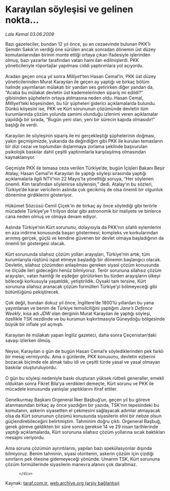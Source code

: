 # Karayılan söyleşisi ve gelinen nokta...

*Lale Kemal 03.06.2009*

<div class="yazi">Bazı gazeteciler, bundan 12 yıl önce, şu an cezaevinde bulunan PKK’lı Şemdin Sakık’ın verdiği öne sürülen ancak sonradan dönemin üst düzey komutanlarından birinin monte ettiği ortaya çıkan ifadesiyle işlerinden olmuş, bazı yazarlar tarafından vatan haini ilan edilmişlerdi. PKK yöneticileriyle röportajlar yapılması ciddi yaptırımlara yol açıyordu. <br/><br/>Aradan geçen onca yıl sonra <i>Milliyet</i>’ten Hasan Cemal’in, PKK üst düzey yöneticilerinden Murat Karayılan ile geçen ay yaptığı ve birkaç bölüm halinde yayımlanan mülakatı bir yandan ses getirirken diğer yandan da, “Acaba bu mülakat devletin üst kademelerinden sipariş mi edildi?” gibisinden şüphelerin ortaya atılmasına neden oldu. Hasan Cemal, <i>Milliyet</i>’teki köşesinden, bu tür şüpheleri giderici açıklamalarda bulundu. Dünkü köşesini ise, PKK ve Kürt sorununun çözümünde devletin tüm kurumlarında çözüm yolunda samimi olunduğu izlenimi veren açıklamalar yapıldığı bir sırada, “Bugün yeni olan, yeni bir sürecin kapıda olmasıdır!” başlığı ile verdi. <br/><br/>Karayılan ile söyleşinin sipariş ile mi gerçekleştiği şüphelerinin doğması, yakın geçmişimizde, yukarıda da değindiğim gibi PKK ile kurulan temasların bir dizi cezai ve toplumdan dışlanmaya zorlama şeklinde başvurulan psikolojik baskılar dahil çeşitli yaptırımlarla karşılaşılmış olmasından kaynaklanıyor. <br/><br/>Geçmişte PKK ile temasa ceza verilen Türkiye’de, bugün İçişleri Bakanı Beşir Atalay, Hasan Cemal’in Karayılan ile yaptığı söyleşi sırasında yaptığı açıklamalarla ilgili NTV’nin 22 Mayıs’ta yönelttiği soruya, “Her söylenen önemli. Kim tarafından söylenirse söylensin,” dedi. Atalay’ın bu sözleri, Türkiye’de karar vericilerin aslında çok gecikmiş de olsa önemli bir olgunluk dönemine girdiklerini gösteriyor. <br/><br/>Hükümet Sözcüsü Cemil Çiçek’in de birkaç ay önce söylediği gibi terörle mücadele Türkiye’ye 1 trilyon dolar gibi astronomik bir maliyete ve binlerce cana neden olmuş ve olmaya devam ediyor. <br/><br/>Aslında Türkiye’nin Kürt sorununu, dolayısıyla da PKK’nın silahlı eylemlerini en aza indirme konusunda başarı göstermesi; kompleks ve korkularından arınmış gerçek, güçlü ve kendine güvenen bir devlet olmaya başladığının da önemli bir göstergesi olacak. <br/><br/>Kürt sorununda silahsız çözüm yolları arayışları, Türkiye’nin artık, tüm kurumlarıyla rüştünü ispat etmeye başladığı bir dönemin başlangıcı olacak. Devletin, silahsız çözümden anlaşılması gereken siyasi çözüm konusunda ne ölçüde ileri gideceğini henüz bilmiyoruz. Terör sorununa silahsız çözüm arayışları, vatan hainliği ile eşdeğer görülürken bu türden arayışların ülkeyi böleceği korkusuyla yaşatıldık, yetiştirildik. Oysaki tam tersine, Kürt sorununa silahsız aranacak çözüm formülleri Türkiye’yi bölmeyeceği gibi bütünlüğünü pekiştirecek. <br/><br/>Çok değil, bundan dokuz yıl önce, İngiltere’de 1800’lü yıllardan bu yana yayımlanan ve benim de Türkiye temsilciliğini yaptığım <i>Jane’s Defence Weekly</i>, kısa adı <i>JDW</i> olan derginin Murat Karayılan ile yaptığı söyleşi, özellikle TSK nezdinde ve bu kurumun kışkırtmasıyla Güneydoğu bölgesinde büyük bir infiale yol açmıştı. <br/><br/>Karayılan ile mülakatı yapan İngiliz gazeteci, daha sonra Çeçenistan’daki savaşı izlerken ölmüş. <br/><br/>Neyse, Karayılan o gün de bugün Hasan Cemal’e söylediklerinden pek farklı bir mesaj vermiyordu. Ama o günlerde, PKK konusunu, devletin ezberini bozacak biçimde ele almak tabu idi ve çeşitli türde yasal ve yasal olmayan baskılar oluşturuluyordu. <br/><br/>O gün bu söyleşi nedeniyle baskı oluşturan yüksek rütbeli generaller, emekli olduktan sonra Fikret Bila’ya verdikleri demeçte, Kürt sorunu ve PKK ile mücadele konusunda yanlışlar yaptıklarını itiraf ettiler. <br/><br/>Genelkurmay Başkanı Orgeneral İlker Başbuğ’un, geçen yıl bu göreve atanmasından birkaç ay önce yazdığım bir yazıda, TSK’nın tepesindeki bu komutanın, askerin siyasetten el çekmesini sağlayacak adımlar atmayacak olsa da Kürt sorununun çözümü konusunda siyasilerin elini bir nebze olsun güçlendirebileceğini belirtmiştim. Tahminim doğru çıktı. Orgeneral Başbuğ, gerek göreve geldikten bir süre sonra gerekse 14 ve 29 nisan tarihlerinde yaptığı açıklamalarda, Kürt sorununa silahsız çözüm yollarına sıcak baktıkları mesajını veriyordu. <br/><br/>Ama soruna çözümün ayrıntılarını, yapılan bazı spekülasyonlar dışında bilmiyoruz. Benim tahminin, siyasi otoritenin, askerin çözüm için çizdiği sınırların pek ötesine gidemeyeceği yönünde. Umarım TSK, Kürt sorununa çözüm formüllerinde siyasilerin manevra alanını çok daraltmaz.
                                    
          
          
          
          </div>

Kaynak: [taraf.com.tr](http://www.taraf.com.tr/lale-kemal/makale-karayilan-soylesisi-ve-gelinen-nokta.htm), [web.archive.org (arşiv bağlantısı)](http://web.archive.org/web/20130815094111/http://www.taraf.com.tr/lale-kemal/makale-karayilan-soylesisi-ve-gelinen-nokta.htm)
